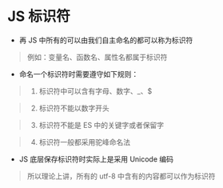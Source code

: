 # JS 标识符

-   再 JS 中所有的可以由我们自主命名的都可以称为标识符

> 例如：变量名、函数名、属性名都属于标识符

-   命名一个标识符时需要遵守如下规则：

> 1. 标识符中可以含有字母、数字、\_、$

> 2. 标识符不能以数字开头

> 3. 标识符不能是 ES 中的关键字或者保留字

> 4. 标识符一般都采用驼峰命名法

-   JS 底层保存标识符时实际上是采用 Unicode 编码

> 所以理论上讲，所有的 utf-8 中含有的内容都可以作为标识符
